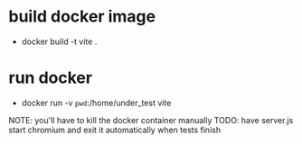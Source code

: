 # build docker image

- docker build -t vite .

# run docker

- docker run -v `pwd`:/home/under_test vite

NOTE: you'll have to kill the docker container manually
TODO: have server.js start chromium and exit it automatically when tests finish
